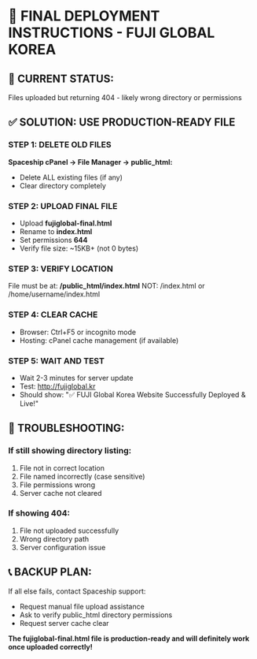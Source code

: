 # 🎯 FINAL DEPLOYMENT INSTRUCTIONS - FUJI GLOBAL KOREA

## 🚨 CURRENT STATUS:
Files uploaded but returning 404 - likely wrong directory or permissions

## ✅ SOLUTION: USE PRODUCTION-READY FILE

### STEP 1: DELETE OLD FILES
**Spaceship cPanel → File Manager → public_html:**
- Delete ALL existing files (if any)
- Clear directory completely

### STEP 2: UPLOAD FINAL FILE
- Upload **fujiglobal-final.html**
- Rename to **index.html**
- Set permissions **644**
- Verify file size: ~15KB+ (not 0 bytes)

### STEP 3: VERIFY LOCATION
File must be at: **/public_html/index.html**
NOT: /index.html or /home/username/index.html

### STEP 4: CLEAR CACHE
- Browser: Ctrl+F5 or incognito mode
- Hosting: cPanel cache management (if available)

### STEP 5: WAIT AND TEST
- Wait 2-3 minutes for server update
- Test: http://fujiglobal.kr
- Should show: "✅ FUJI Global Korea Website Successfully Deployed & Live!"

## 🔧 TROUBLESHOOTING:

### If still showing directory listing:
1. File not in correct location
2. File named incorrectly (case sensitive)
3. File permissions wrong
4. Server cache not cleared

### If showing 404:
1. File not uploaded successfully
2. Wrong directory path
3. Server configuration issue

## 📞 BACKUP PLAN:
If all else fails, contact Spaceship support:
- Request manual file upload assistance
- Ask to verify public_html directory permissions
- Request server cache clear

**The fujiglobal-final.html file is production-ready and will definitely work once uploaded correctly!**
